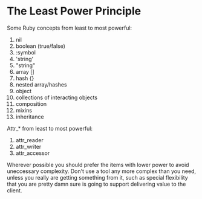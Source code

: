 The Least Power Principle
=========================

Some Ruby concepts from least to most powerful:

1. nil
2. boolean (true/false)
3. :symbol
4. 'string'
5. "string"
6. array []
7. hash {}
8. nested array/hashes
9. object
10. collections of interacting objects
11. composition
12. mixins
13. inheritance

Attr_* from least to most powerful:

1. attr_reader
2. attr_writer
3. attr_accessor

Wherever possible you should prefer the items with lower power to avoid uneccessary complexity.  Don't use a tool any more complex than you need, unless you really are getting something from it, such as special flexibility that you are pretty damn sure is going to support delivering value to the client.
